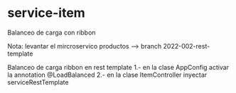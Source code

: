 # service-item  

Balanceo de carga con ribbon

Nota: levantar el mircroservico productos --> branch 2022-002-rest-template

Balanceo de carga ribbon en rest template
 1.- en la clase AppConfig activar la annotation @LoadBalanced
 2.- en la clase ItemController inyectar serviceRestTemplate
